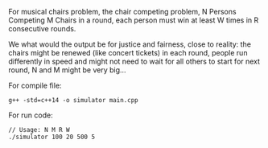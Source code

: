 For musical chairs problem, the chair competing problem, N Persons Competing M Chairs in a round, each person must win at least W times in R consecutive rounds. 

We what would the output be for justice and fairness, close to reality: the chairs might be renewed (like concert tickets) in each round, people run differently in speed and might not need to wait for all others to start for next round, N and M might be very big…

For compile file:
```
g++ -std=c++14 -o simulator main.cpp
```

For run code:
```
// Usage: N M R W
./simulator 100 20 500 5  
```

